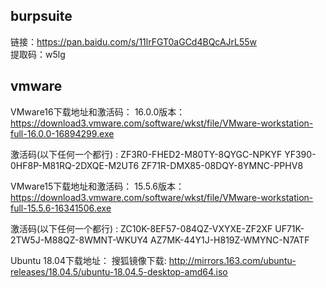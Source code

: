 ## burpsuite  
链接：https://pan.baidu.com/s/11lrFGT0aGCd4BQcAJrL55w  
提取码：w5lg  
## vmware  
VMware16下载地址和激活码：
16.0.0版本： https://download3.vmware.com/software/wkst/file/VMware-workstation-full-16.0.0-16894299.exe

激活码(以下任何一个都行) :
ZF3R0-FHED2-M80TY-8QYGC-NPKYF YF390-0HF8P-M81RQ-2DXQE-M2UT6 ZF71R-DMX85-08DQY-8YMNC-PPHV8

VMware15下载地址和激活码：
15.5.6版本： https://download3.vmware.com/software/wkst/file/VMware-workstation-full-15.5.6-16341506.exe

激活码(以下任何一个都行) :
ZC10K-8EF57-084QZ-VXYXE-ZF2XF UF71K-2TW5J-M88QZ-8WMNT-WKUY4 AZ7MK-44Y1J-H819Z-WMYNC-N7ATF

Ubuntu 18.04下载地址：
搜狐镜像下载: http://mirrors.163.com/ubuntu-releases/18.04.5/ubuntu-18.04.5-desktop-amd64.iso
